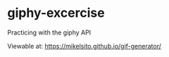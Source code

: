 # giphy-excercise
Practicing with the giphy API

Viewable at:
https://mikelsito.github.io/gif-generator/


